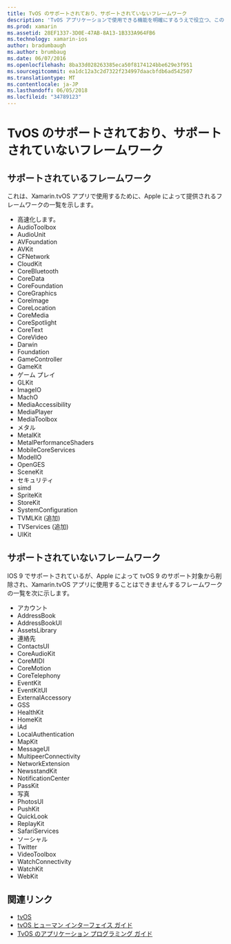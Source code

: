 ```yaml
---
title: TvOS のサポートされており、サポートされていないフレームワーク
description: 'TvOS アプリケーションで使用できる機能を明確にするうえで役立つ、このドキュメントでは Apple フレームワークの 2 つのリスト: tvOS でサポートされるものと tvOS でサポートされていません。'
ms.prod: xamarin
ms.assetid: 28EF1337-3D0E-47AB-8A13-1B333A964FB6
ms.technology: xamarin-ios
author: bradumbaugh
ms.author: brumbaug
ms.date: 06/07/2016
ms.openlocfilehash: 8ba33d028263385eca50f8174124bbe629e3f951
ms.sourcegitcommit: ea1dc12a3c2d7322f234997daacbfdb6ad542507
ms.translationtype: MT
ms.contentlocale: ja-JP
ms.lasthandoff: 06/05/2018
ms.locfileid: "34789123"
---
```

# <a name="supported-and-unsupported-frameworks-in-tvos"></a>TvOS のサポートされており、サポートされていないフレームワーク

<a name="Supported-Frameworks" />

## <a name="supported-frameworks"></a>サポートされているフレームワーク

これは、Xamarin.tvOS アプリで使用するために、Apple によって提供されるフレームワークの一覧を示します。

* 高速化します。
* AudioToolbox
* AudioUnit
* AVFoundation
* AVKit
* CFNetwork
* CloudKit
* CoreBluetooth
* CoreData
* CoreFoundation
* CoreGraphics
* CoreImage
* CoreLocation
* CoreMedia
* CoreSpotlight
* CoreText
* CoreVideo
* Darwin
* Foundation
* GameController
* GameKit
* ゲーム プレイ
* GLKit
* ImageIO
* MachO
* MediaAccessibility
* MediaPlayer
* MediaToolbox
* メタル
* MetalKit
* MetalPerformanceShaders
* MobileCoreServices
* ModelIO
* OpenGES
* SceneKit
* セキュリティ
* simd
* SpriteKit
* StoreKit
* SystemConfiguration
* TVMLKit (追加)
* TVServices (追加)
* UIKit

<a name="Unsupported-Frameworks" />

## <a name="unsupported-frameworks"></a>サポートされていないフレームワーク

IOS 9 でサポートされているが、Apple によって tvOS 9 のサポート対象から削除され、Xamarin.tvOS アプリに使用することはできませんするフレームワークの一覧を次に示します。

* アカウント
* AddressBook
* AddressBookUI
* AssetsLibrary
* 連絡先
* ContactsUI
* CoreAudioKit
* CoreMIDI
* CoreMotion
* CoreTelephony
* EventKit
* EventKitUI
* ExternalAccessory
* GSS
* HealthKit
* HomeKit
* iAd
* LocalAuthentication
* MapKit
* MessageUI
* MultipeerConnectivity
* NetworkExtension
* NewsstandKit
* NotificationCenter
* PassKit
* 写真
* PhotosUI
* PushKit
* QuickLook
* ReplayKit
* SafariServices
* ソーシャル
* Twitter
* VideoToolbox
* WatchConnectivity
* WatchKit
* WebKit



## <a name="related-links"></a>関連リンク

- [tvOS](https://developer.apple.com/tvos/)
- [tvOS ヒューマン インターフェイス ガイド](https://developer.apple.com/tvos/human-interface-guidelines/)
- [TvOS のアプリケーション プログラミング ガイド](https://developer.apple.com/library/prerelease/tvos/documentation/General/Conceptual/AppleTV_PG/)

